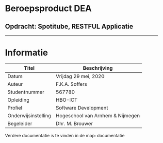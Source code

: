 # Beroepsproduct DEA
## Opdracht: Spotitube, RESTFUL Applicatie
---

# Informatie
Titel | Beschrijving
----  | ----
Datum | Vrijdag 29 mei, 2020
Auteur | F.K.A. Soffers
Studentnummer | 567780
Opleiding | HBO-ICT
Profiel | Software Development
Onderwijsinstelling | Hogeschool van Arnhem & Nijmegen
Begeleider | Dhr. M. Brouwer

Verdere documentatie is te vinden in de map: documentatie
